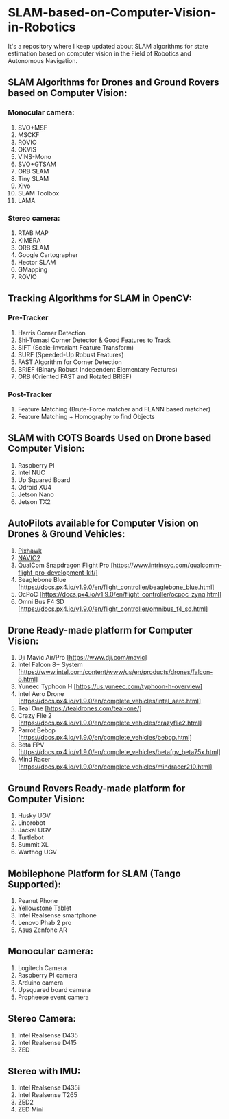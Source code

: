 # SLAM-based-on-Computer-Vision-in-Robotics
It's a repository where I keep updated about SLAM algorithms for state estimation based on computer vision in the Field of Robotics and Autonomous Navigation.
## SLAM Algorithms for Drones and Ground Rovers based on Computer Vision:
### Monocular camera:
1. SVO+MSF
2. MSCKF
3. ROVIO
4. OKVIS
5. VINS-Mono
6. SVO+GTSAM
7. ORB SLAM
8. Tiny SLAM
9. Xivo 
10. SLAM Toolbox
11. LAMA

### Stereo camera:
1. RTAB MAP
2. KIMERA
3. ORB SLAM
4. Google Cartographer
5. Hector SLAM
6. GMapping 
7. ROVIO

## Tracking Algorithms for SLAM in OpenCV:
### Pre-Tracker
1. Harris Corner Detection
2. Shi-Tomasi Corner Detector & Good Features to Track
3. SIFT (Scale-Invariant Feature Transform)
4. SURF (Speeded-Up Robust Features)
5. FAST Algorithm for Corner Detection
6. BRIEF (Binary Robust Independent Elementary Features)
7. ORB (Oriented FAST and Rotated BRIEF)

### Post-Tracker
1. Feature Matching (Brute-Force matcher and FLANN based matcher)
2. Feature Matching + Homography to find Objects

## SLAM with COTS Boards Used on Drone based Computer Vision:
1. Raspberry PI
2. Intel NUC
2. Up Squared Board
3. Odroid XU4
4. Jetson Nano
5. Jetson TX2

## AutoPilots available for Computer Vision on Drones & Ground Vehicles:
1. [Pixhawk](https://docs.px4.io/v1.9.0/en/flight_controller/raspberry_pi_navio2.html)
2. [NAVIO2](https://emlid.com/navio/) 
3. QualCom Snapdragon Flight Pro [https://www.intrinsyc.com/qualcomm-flight-pro-development-kit/]
4. Beaglebone Blue [https://docs.px4.io/v1.9.0/en/flight_controller/beaglebone_blue.html]
5. OcPoC [https://docs.px4.io/v1.9.0/en/flight_controller/ocpoc_zynq.html]
6. Omni Bus F4 SD [https://docs.px4.io/v1.9.0/en/flight_controller/omnibus_f4_sd.html]

## Drone Ready-made platform for Computer Vision:
1. Dji Mavic Air/Pro [https://www.dji.com/mavic]
2. Intel Falcon 8+ System [https://www.intel.com/content/www/us/en/products/drones/falcon-8.html]
2. Yuneec Typhoon H [https://us.yuneec.com/typhoon-h-overview]
3. Intel Aero Drone [https://docs.px4.io/v1.9.0/en/complete_vehicles/intel_aero.html]
4. Teal One [https://tealdrones.com/teal-one/]
5. Crazy Flie 2 [https://docs.px4.io/v1.9.0/en/complete_vehicles/crazyflie2.html]
6. Parrot Bebop [https://docs.px4.io/v1.9.0/en/complete_vehicles/bebop.html]
7. Beta FPV [https://docs.px4.io/v1.9.0/en/complete_vehicles/betafpv_beta75x.html]
8. Mind Racer [https://docs.px4.io/v1.9.0/en/complete_vehicles/mindracer210.html]

## Ground Rovers Ready-made platform for Computer Vision:
1. Husky UGV
2. Linorobot
3. Jackal UGV
4. Turtlebot
5. Summit XL
6. Warthog UGV

## Mobilephone Platform for SLAM (Tango Supported):
1. Peanut Phone
2. Yellowstone Tablet
3. Intel Realsense smartphone
4. Lenovo Phab 2 pro
5. Asus Zenfone AR

## Monocular camera:
1. Logitech Camera
2. Raspberry PI camera
3. Arduino camera
4. Upsquared board camera
4. Propheese event camera

## Stereo Camera:
1. Intel Realsense D435
2. Intel Realsense D415
3. ZED 

## Stereo with IMU:
1. Intel Realsense D435i
2. Intel Realsense T265
3. ZED2
4. ZED Mini

